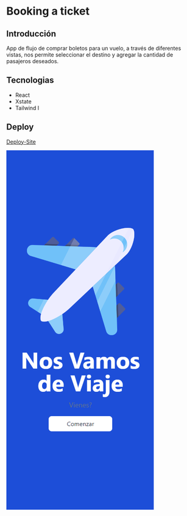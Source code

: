# Booking a ticket

## Introducción
App de flujo de comprar boletos para un vuelo, a través de diferentes vistas, nos permite seleccionar el destino y agregar la cantidad de pasajeros deseados.

## Tecnologias
 - React
 - Xstate
 - Tailwind
I
## Deploy
[Deploy-Site](https://guido2288.github.io/booking-a-ticket/)

![Print de la App](./public/images/Print.png)
